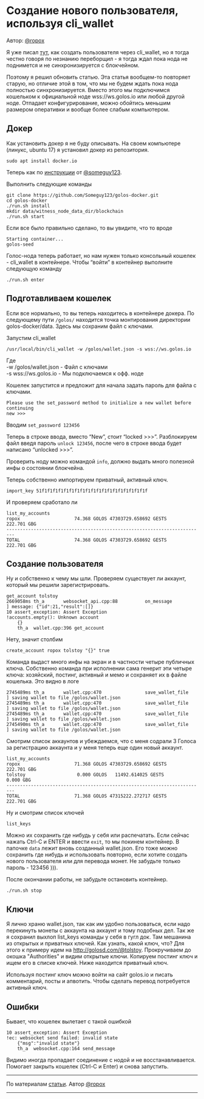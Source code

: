 <h1>Создание нового пользователя, используя cli_wallet</h1>

Автор: <a href="https://golos.io/@ropox">@ropox</a>

<p>Я уже писал <a href="https://golos.io/ru--golos/@ropox/kak-sozdat-polzovatelya-golosa-cherez-cli-koshelek">тут</a>, как создать пользователя через cli_wallet, но я тогда честно говоря по незнанию переборщил - я тогда ждал пока нода не поднимется и не синхронизируется с блокчейном.</p>
<p>Поэтому я решил обновить статью. Эта статья вообщем-то повторяет старую, но отличие этой в том, что мы не будем ждать пока нода полностью синхронизируется. Вместо этого мы подключимся кошельком к официальной ноде wss://ws.golos.io или любой другой ноде. Отпадает конфигурирование, можно обойтись меньшим размером оперативки и вообще более слабым компьютером.</p>
<h2>Докер</h2>
<p>Как установить докер я не буду описывать. На своем компьютере (линукс, ubuntu 17) я установил докер из репозитория.</p>
<p><code>sudo apt install docker.io</code></p>
<p>Теперь как по <a href="https://golos.io/ru--otkrytyij-kod/@someguy123/golos-docker-golos-in-a-box-obnovlenie-do-versii-khardforka-16-03">инструкции</a> от <a href="/@someguy123">@someguy123</a>.</p>
<p>Выполнить следующие команды</p>
<pre><code>git clone https://github.com/Someguy123/golos-docker.git
cd golos-docker
./run.sh install
mkdir data/witness_node_data_dir/blockchain
./run.sh start
</code></pre>
<p>Если все было правильно сделано, то вы увидите, что то вроде</p>
<pre><code>Starting container...
golos-seed
</code></pre>
<p>Голос-нода теперь работает, но нам нужен только консольный кошелек - cli_wallet в контейнере. Чтобы “войти” в контейнер выполните следующую команду</p>
<pre><code>./run.sh enter
</code></pre>
<h2>Подготавливаем кошелек</h2>
<p>Если все нормально, то вы теперь находитесь в контейнере докера. По следующему пути <code>/golos/</code> находится точка монтирования директории golos-docker/data. Здесь мы сохраним файл с ключами.</p>
<p>Запустим cli_wallet</p>
<pre><code>/usr/local/bin/cli_wallet -w /golos/wallet.json -s wss://ws.golos.io
</code></pre>
<p>Где<br />
  -w /golos/wallet.json - Файл с ключами<br />
  -s wss://ws.golos.io - Мы подключаемся к офф. ноде</p>
<p>Кошелек запустится и предложит для начала задать пароль для файла с ключами.</p>
<pre><code>Please use the set_password method to initialize a new wallet before continuing
new &gt;&gt;&gt; 
</code></pre>
<p>Вводим <code>set_password 123456</code></p>
<p>Теперь в строке ввода, вместо “New”, стоит “locked &gt;&gt;&gt;”. Разблокируем файл введя пароль <code>unlock 123456</code>, после чего в строке ввода будет написано “unlocked &gt;&gt;&gt;”.</p>
<p>Проверить ноду можно командой <code>info</code>, должно выдать много полезной инфы о состоянии блокчейна.</p>
<p>Теперь собственно импортируем приватный, активный ключ.</p>
<pre><code>import_key 51f1f1f1f1f1f1f1f1f1f1f1f1f1f1f1f1f1f1f1f
</code></pre>
<p>И проверяем сработало ли</p>
<pre><code>list_my_accounts
ropox                    74.368 GOLOS 47303729.658692 GESTS          222.701 GBG
-------------------------------------------------------------------------
TOTAL                    74.368 GOLOS 47303729.658692 GESTS          222.701 GBG
</code></pre>
<h2>Создание пользователя</h2>
<p>Ну и собственно к чему мы шли. Проверяем существует ли аккаунт, который мы решили зарегистрировать.</p>
<pre><code>get_account tolstoy
2669058ms th_a       websocket_api.cpp:88          on_message           ] message: {&quot;id&quot;:21,&quot;result&quot;:[]} 
10 assert_exception: Assert Exception
!accounts.empty(): Unknown account
    {}
    th_a  wallet.cpp:396 get_account
</code></pre>
<p>Нету, значит столбим</p>
<pre><code>create_account ropox tolstoy &quot;{}&quot; true
</code></pre>
<p>Команда выдаст много инфы на экран и в частности четыре публичных ключа. Собственно команда при исполнении сама генерит эти четыре ключа: хозяйский, постинг, активный и мемо и сохраняет их в файле кошелька. Это видно в логе</p>
<pre><code>2745489ms th_a       wallet.cpp:470                save_wallet_file     ] saving wallet to file /golos/wallet.json
2745489ms th_a       wallet.cpp:470                save_wallet_file     ] saving wallet to file /golos/wallet.json
2745489ms th_a       wallet.cpp:470                save_wallet_file     ] saving wallet to file /golos/wallet.json
2745490ms th_a       wallet.cpp:470                save_wallet_file     ] saving wallet to file /golos/wallet.json
</code></pre>
<p>Смотрим список аккаунтов и убеждаемся, что с меня содрали 3 Голоса за регистрацию аккаунта и у меня теперь еще один новый аккаунт.</p>
<pre><code>list_my_accounts
ropox                    71.368 GOLOS 47303729.658692 GESTS          222.701 GBG
tolstoy                   0.000 GOLOS   11492.614025 GESTS            0.000 GBG
-------------------------------------------------------------------------
TOTAL                    71.368 GOLOS 47315222.272717 GESTS          222.701 GBG
</code></pre>
<p>Ну и смотрим список ключей</p>
<pre><code>list_keys
</code></pre>
<p>Можно их сохранить где нибудь у себя или распечатать. Если сейчас нажать Ctrl-C и ENTER и ввести <code>exit</code>, то мы покинем контейнер. В папочке <code>data</code> лежит вновь созданный wallet.json. Его тоже можно сохранить где нибудь и использовать повторно, если хотите создать нового пользователя или для перевода монет. Не забудьте только пароль - 123456 ))).</p>
<p>После окончании работы, не забудьте остановить контейнер.</p>
<pre><code>./run.sh stop
</code></pre>
<h2>Ключи</h2>
<p>Я лично храню wallet.json, так как им удобно пользоваться, если надо перекинуть монеты с аккаунта на аккаунт и тому подобных дел. Так же я сохранил выхлоп list_keys команды у себя в гугл док. Там мешанина из открытых и приватных ключей. Как узнать, какой ключ, что? Для этого к примеру идем на <a href="http://golosd.com/@tolstoy" rel="noopener">http://golosd.com/@tolstoy</a>. Прокручиваем до окошка &quot;Authorities&quot; и видим открытые ключи. Копируем постинг ключ и ищем его в списке ключей. Ниже находится приватный ключ.</p>
<p>Используя постинг ключ можно войти на сайт golos.io и писать комментарий, посты и апвотить. Чтобы сделать перевод потребуется активный ключ.</p>
<h2>Ошибки</h2>
<p>Бывает, что кошелек вылетает с такой ошибкой</p>
<pre><code>10 assert_exception: Assert Exception
!ec: websocket send failed: invalid state
    {&quot;msg&quot;:&quot;invalid state&quot;}
    th_a  websocket.cpp:164 send_message
</code></pre>
<p>Видимо иногда пропадает соединение с нодой и не восстанавливается. Помогает закрыть кошелек (Ctrl-C и Enter) и снова запустить.</p>

<hr>
По материалам <a href="https://golos.io/golos/@ropox/kak-sozdat-novogo-polzovatelya-golosa-ispolzuya-cliwallet">статьи</a>. 
Автор <a href="https://golos.io/@ropox">@ropox</a>
<hr>
